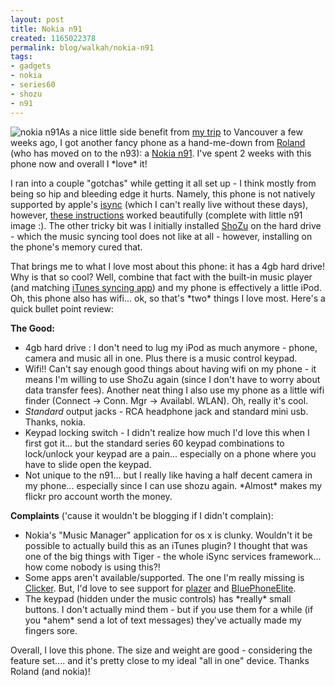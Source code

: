 ```yaml
--- 
layout: post
title: Nokia n91
created: 1165022378
permalink: blog/walkah/nokia-n91
tags: 
- gadgets
- nokia
- series60
- shozu
- n91
---
```

<p><img src="http://walkah.net/files/images.jpeg" alt="nokia n91" class="right" />As a nice little side benefit from <a href="http://walkah.net/blog/walkah/drupal-training-vancouver">my trip</a> to Vancouver a few weeks ago, I got another fancy phone as a hand-me-down from <a href="http://www.rolandtanglao.com">Roland</a> (who has moved on to the n93): a <a href="http://www.nokia.com/n91">Nokia n91</a>. I've spent 2 weeks with this phone now and overall I *love* it!</p>
<p>I ran into a couple "gotchas" while getting it all set up - I think mostly from being so hip and bleeding edge it hurts. Namely, this phone is not natively supported by apple's <a href="http://www.apple.com/macosx/features/isync/">isync</a> (which I can't really live without these days), however, <a href="http://www.atmasphere.net/wp/archives/2006/06/27/n91-isync-success">these instructions</a> worked beautifully (complete with little n91 image :). The other tricky bit was I initially installed <a href="http://www.shozu.com/">ShoZu</a> on the hard drive - which the music syncing tool does not like at all - however, installing on the phone's memory cured that.</p>
<p>That brings me to what I love most about this phone: it has a 4gb hard drive! Why is that so cool? Well, combine that fact with the built-in music player (and matching <a href="http://www.europe.nokia.com/A4158096">iTunes syncing app</a>) and my phone is effectively a little iPod. Oh, this phone also has wifi... ok, so that's *two* things I love most. Here's a quick bullet point review:</p>
<p><strong>The Good:</strong></p>
<ul>
<li>4gb hard drive : I don't need to lug my iPod as much anymore - phone, camera and music all in one. Plus there is a music control keypad.</li>
<li>Wifi!! Can't say enough good things about having wifi on my phone - it means I'm willing to use ShoZu again (since I don't have to worry about data transfer fees). Another neat thing I also use my phone as a little wifi finder (Connect -> Conn. Mgr -> Availabl. WLAN). Oh, really it's cool.</li>
<li><em>Standard</em> output jacks - RCA headphone jack and standard mini usb. Thanks, nokia.</li>
<li>Keypad locking switch - I didn't realize how much I'd love this when I first got it... but the standard series 60 keypad combinations to lock/unlock your keypad are a pain... especially on a phone where you have to slide open the keypad.</li>
<li>Not unique to the n91... but I really like having a half decent camera in my phone... especially since I can use shozu again. *Almost* makes my flickr pro account worth the money.</li>
</ul>
<p><strong>Complaints</strong> ('cause it wouldn't be blogging if I didn't complain):</p>
<ul>
<li>Nokia's "Music Manager" application for os x is clunky. Wouldn't it be possible to actually build this as an iTunes plugin? I thought that was one of the big things with Tiger - the whole iSync services framework... how come nobody is using this?!</li>
<li>Some apps aren't available/supported. The one I'm really missing is <a href="http://www.salling.com/Clicker/mac/">Clicker</a>. But, I'd love to see support for <a href="http://beta.plazes.com/locate/mobile.php">plazer</a> and <a href="http://www.reelintelligence.com/BluePhoneElite/">BluePhoneElite</a>.</li>
<li>The keypad (hidden under the music controls) has *really* small buttons. I don't actually mind them - but if you use them for a while (if you *ahem* send a lot of text messages) they've actually made my fingers sore.</li>
</ul>
<p>Overall, I love this phone. The size and weight are good - considering the feature set.... and it's pretty close to my ideal "all in one" device. Thanks Roland (and nokia)!</p>
</ul>
